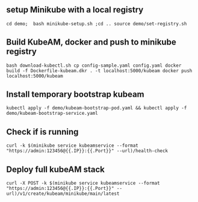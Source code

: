 
## setup Minikube with a local registry
`cd demo;  bash minikube-setup.sh ;cd ..
source demo/set-registry.sh`

## Build KubeAM, docker and push to minikube registry
`bash download-kubectl.sh
cp config-sample.yaml config.yaml
docker build -f Dockerfile-kubeam.dkr . -t localhost:5000/kubeam
docker push localhost:5000/kubeam`

## Install temporary bootstrap kubeam
`kubectl apply -f demo/kubeam-bootstrap-pod.yaml && kubectl apply -f demo/kubeam-bootstrap-service.yaml`

## Check if is running
`curl -k $(minikube service kubeamservice --format "https://admin:123456@{{.IP}}:{{.Port}}" --url)/health-check`

## Deploy full kubeAM stack
`curl -X POST -k $(minikube service kubeamservice --format "https://admin:123456@{{.IP}}:{{.Port}}" --url)/v1/create/kubeam/minikube/main/latest`
